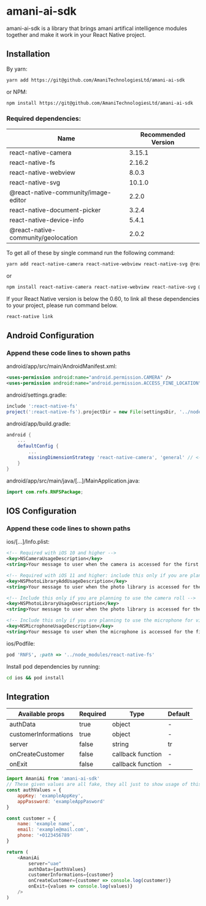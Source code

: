 # amani-ai-sdk

amani-ai-sdk is a library that brings amani artifical intelligence modules together and make it work in your React Native project.

## Installation

By yarn:
```bash
yarn add https://git@github.com/AmaniTechnologiesLtd/amani-ai-sdk
```

or NPM:
```bash
npm install https://git@github.com/AmaniTechnologiesLtd/amani-ai-sdk
```

### Required dependencies:

| Name | Recommended Version |
| ------ | ------ |
| react-native-camera | 3.15.1 |
| react-native-fs | 2.16.2 |
| react-native-webview | 8.0.3 |
| react-native-svg | 10.1.0 |
| @react-native-community/image-editor | 2.2.0 |
| react-native-document-picker | 3.2.4 |
| react-native-device-info | 5.4.1 |
| @react-native-community/geolocation | 2.0.2 |

To get all of these by single command run the following command:

```bash
yarn add react-native-camera react-native-webview react-native-svg @react-native-community/image-editor react-native-document-picker react-native-fs react-native-device-info @react-native-community/geolocation
```

or

```bash
npm install react-native-camera react-native-webview react-native-svg @react-native-community/image-editor react-native-document-picker react-native-fs react-native-device-info @react-native-community/geolocation
```

If your React Native version is below the 0.60,  to link all these dependencies to your project, please run command below.

```bash
react-native link
```

## Android Configuration

### Append these code lines to shown paths

android/app/src/main/AndroidManifest.xml:
```xml
<uses-permission android:name="android.permission.CAMERA" />
<uses-permission android:name="android.permission.ACCESS_FINE_LOCATION" />
```

android/settings.gradle:
```gradle
include ':react-native-fs'
project(':react-native-fs').projectDir = new File(settingsDir, '../node_modules/react-native-fs/android')
```

android/app/build.gradle:
```gradle
android {
    ...
    defaultConfig {
        ...
        missingDimensionStrategy 'react-native-camera', 'general' // <--- insert this line
    }
}
```

android/app/src/main/java/[...]/MainApplication.java:
```java
import com.rnfs.RNFSPackage;
```


## IOS Configuration

### Append these code lines to shown paths

ios/[...]/Info.plist:
```xml
<!-- Required with iOS 10 and higher -->
<key>NSCameraUsageDescription</key>
<string>Your message to user when the camera is accessed for the first time</string>

<!-- Required with iOS 11 and higher: include this only if you are planning to use the camera roll -->
<key>NSPhotoLibraryAddUsageDescription</key>
<string>Your message to user when the photo library is accessed for the first time</string>

<!-- Include this only if you are planning to use the camera roll -->
<key>NSPhotoLibraryUsageDescription</key>
<string>Your message to user when the photo library is accessed for the first time</string>

<!-- Include this only if you are planning to use the microphone for video recording -->
<key>NSMicrophoneUsageDescription</key>
<string>Your message to user when the microphone is accessed for the first time</string>
```

ios/Podfile:
```ruby
pod 'RNFS', :path => '../node_modules/react-native-fs'
```

Install pod dependencies by running:

```bash
cd ios && pod install
```

## Integration

| Available props | Required | Type | Default |
| ------ | ------ | ------ | ------|
| authData | true | object | - |
| customerInformations | true | object | - |
| server | false | string | tr |
| onCreateCustomer | false | callback function | - |
| onExit | false | callback function | - |


```js
import AmaniAi from 'amani-ai-sdk'
// These given values are all fake, they all just to show usage of this package.
const authValues = {
    appKey: 'exampleAppKey',
    appPassword: 'exampleAppPasword'
}

const customer = {
    name: 'example name',
    email: 'example@mail.com',
    phone: '+0123456789'
}

return (
    <AmaniAi
        server="uae"
        authData={authValues}
        customerInformations={customer}
        onCreateCustomer={customer => console.log(customer)}
        onExit={values => console.log(values)}
    />
)
```